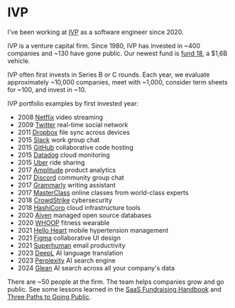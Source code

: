 # IVP

I've been working at [IVP](https://www.ivp.com)
as a software engineer since 2020.

IVP is a venture capital firm.
Since 1980, IVP has invested in ~400 companies and ~130 have gone public.
Our newest fund is [fund 18](https://www.ivp.com/content/the-road-ahead-ivp-18/),
a $1,6B vehicle.

IVP often first invests in Series B or C rounds.
Each year, we evaluate approximately ~10,000 companies,
meet with ~1,000, consider term sheets for ~100,
and invest in ~10.

IVP portfolio examples by first invested year:

- 2008 [Netflix](https://www.netflix.com/)
  video streaming
- 2009 [Twitter](https://twitter.com/)
  real-time social network
- 2011 [Dropbox](https://dropbox.com/)
  file sync across devices
- 2015 [Slack](https://www.slack.com/)
  work group chat
- 2015 [GitHub](https://github.com/)
  collaborative code hosting
- 2015 [Datadog](https://datadog.com/)
  cloud monitoring
- 2015 [Uber](https://www.uber.com/)
  ride sharing
- 2017 [Amplitude](https://amplitude.com/)
  product analytics
- 2017 [Discord](https://discord.com/)
  community group chat
- 2017 [Grammarly](https://www.grammarly.com/)
  writing assistant
- 2017 [MasterClass](https://www.masterclass.com/)
  online classes from world-class experts
- 2018 [CrowdStrike](https://www.crowdstrike.com/)
  cybersecurity
- 2018 [HashiCorp](https://hashicorp.com/)
  cloud infrastructure tools
- 2020 [Aiven](https://aiven.io/)
  managed open source databases
- 2020 [WHOOP](https://www.whoop.com/)
  fitness wearable
- 2021 [Hello Heart](https://www.helloheart.com/)
  mobile hypertension management
- 2021 [Figma](https://www.figma.com/)
  collaborative UI design
- 2021 [Superhuman](https://superhuman.com/)
  email productivity
- 2023 [DeepL](https://www.deepl.com)
  AI language translation
- 2023 [Perplexity](https://www.perplexity.ai/)
  AI search engine
- 2024 [Glean](https://www.glean.com/)
  AI search across all your company's data

There are ~50 people at the firm.
The team helps companies grow and go public.
See some lessons learned in the
[SaaS Fundraising Handbook](https://www.ivp.com/content/saas-fundraising-playbook/)
and [Three Paths to Going Public](https://www.ivp.com/content/three-paths-to-going-public/).
